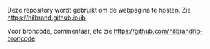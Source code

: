 Deze repository wordt gebruikt om de webpagina te hosten.
Zie https://hilbrand.github.io/ib.

Voor broncode, commentaar, etc zie https://github.com/hilbrand/ib-broncode
